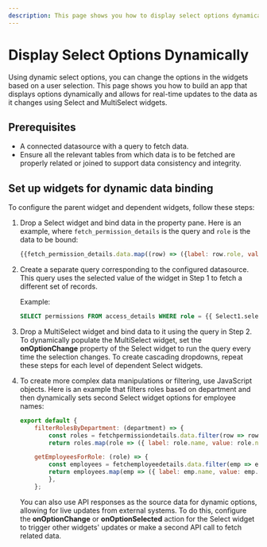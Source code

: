 ```yaml
---
description: This page shows you how to display select options dynamically.
---
```


# Display Select Options Dynamically
Using dynamic select options, you can change the options in the widgets based on a user selection. This page shows you how to build an app that displays options dynamically and allows for real-time updates to the data as it changes using Select and MultiSelect widgets.

## Prerequisites
- A connected datasource with a query to fetch data.
- Ensure all the relevant tables from which data is to be fetched are properly related or joined to support data consistency and integrity.


## Set up widgets for dynamic data binding
To configure the parent widget and dependent widgets, follow these steps:
1. Drop a Select widget and bind data in the property pane.
   Here is an example, where `fetch_permission_details` is the query and `role` is the data to be bound:

   ```jsx
   {{fetch_permission_details.data.map((row) => ({label: row.role, value: row.role}))}}
   ```
2. Create a separate query corresponding to the configured datasource. This query uses the selected value of the widget in Step 1 to fetch a different set of records.

   Example:
   ```sql
   SELECT permissions FROM access_details WHERE role = {{ Select1.selectedOptionValue }};
   ```
3. Drop a MultiSelect widget and bind data to it using the query in Step 2. To dynamically populate the MultiSelect widget, set the **onOptionChange** property of the Select widget to run the query every time the selection changes.
To create cascading dropdowns, repeat these steps for each level of dependent Select widgets.
4. To create more complex data manipulations or filtering, use JavaScript objects. Here is an example that filters roles based on department and then dynamically sets second Select widget options for employee names:

    ```jsx
    export default { 
        filterRolesByDepartment: (department) => { 
            const roles = fetchpermissiondetails.data.filter(row => row.department === department); 
            return roles.map(role => ({ label: role.name, value: role.name })); },

        getEmployeesForRole: (role) => { 
            const employees = fetchemployeedetails.data.filter(emp => emp.role === role); 
            return employees.map(emp => ({ label: emp.name, value: emp.id })); 
            }, 
        };
    ```
    You can also use API responses as the source data for dynamic options, allowing for live updates from external systems. To do this, configure the **onOptionChange** or **onOptionSelected** action for the Select widget to trigger other widgets' updates or make a second API call to fetch related data. 
